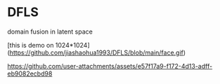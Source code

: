 # DFLS
domain fusion in latent space


[this is demo on 1024*1024] (https://github.com/jiashaohua1993/DFLS/blob/main/face.gif)


https://github.com/user-attachments/assets/e57f17a9-f172-4d13-adff-eb9082ecbd98
